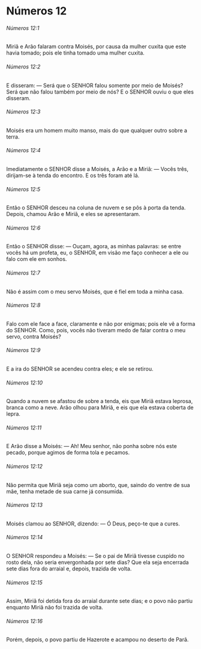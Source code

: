 # Números 12

###### Números 12:1

Miriã e Arão falaram contra Moisés, por causa da mulher cuxita que este havia tomado; pois ele tinha tomado uma mulher cuxita.

###### Números 12:2

E disseram: — Será que o SENHOR falou somente por meio de Moisés? Será que não falou também por meio de nós? E o SENHOR ouviu o que eles disseram.

###### Números 12:3

Moisés era um homem muito manso, mais do que qualquer outro sobre a terra.

###### Números 12:4

Imediatamente o SENHOR disse a Moisés, a Arão e a Miriã: — Vocês três, dirijam-se à tenda do encontro. E os três foram até lá.

###### Números 12:5

Então o SENHOR desceu na coluna de nuvem e se pôs à porta da tenda. Depois, chamou Arão e Miriã, e eles se apresentaram.

###### Números 12:6

Então o SENHOR disse: — Ouçam, agora, as minhas palavras: se entre vocês há um profeta, eu, o SENHOR, em visão me faço conhecer a ele ou falo com ele em sonhos.

###### Números 12:7

Não é assim com o meu servo Moisés, que é fiel em toda a minha casa.

###### Números 12:8

Falo com ele face a face, claramente e não por enigmas; pois ele vê a forma do SENHOR. Como, pois, vocês não tiveram medo de falar contra o meu servo, contra Moisés?

###### Números 12:9

E a ira do SENHOR se acendeu contra eles; e ele se retirou.

###### Números 12:10

Quando a nuvem se afastou de sobre a tenda, eis que Miriã estava leprosa, branca como a neve. Arão olhou para Miriã, e eis que ela estava coberta de lepra.

###### Números 12:11

E Arão disse a Moisés: — Ah! Meu senhor, não ponha sobre nós este pecado, porque agimos de forma tola e pecamos.

###### Números 12:12

Não permita que Miriã seja como um aborto, que, saindo do ventre de sua mãe, tenha metade de sua carne já consumida.

###### Números 12:13

Moisés clamou ao SENHOR, dizendo: — Ó Deus, peço-te que a cures.

###### Números 12:14

O SENHOR respondeu a Moisés: — Se o pai de Miriã tivesse cuspido no rosto dela, não seria envergonhada por sete dias? Que ela seja encerrada sete dias fora do arraial e, depois, trazida de volta.

###### Números 12:15

Assim, Miriã foi detida fora do arraial durante sete dias; e o povo não partiu enquanto Miriã não foi trazida de volta.

###### Números 12:16

Porém, depois, o povo partiu de Hazerote e acampou no deserto de Parã.

